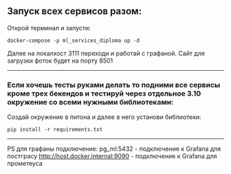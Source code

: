 ## Запуск всех сервисов разом:

Открой терминал и запусти:
```
docker-compose -p ml_services_diploma up -d
```
Далее на локалхост 3111 переходи и работай с графаной. Сайт для загрузки фоток будет на порту 8501

---

### Если хочешь тесты руками делать то подними все сервисы кроме трех бекендов и тестируй через отдельное 3.10 окружение со всеми нужными библиотеками:
Создай окружение в питона и далее в него установи библиотеки:
```
pip install -r requirements.txt
```

---

PS для графаны подключение:
pg_ml:5432 - подключение к Grafana для постграсу
http://host.docker.internal:9090 - подключение к Grafana для прометеуса